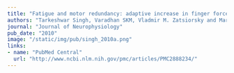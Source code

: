 ```yaml
---
title: "Fatigue and motor redundancy: adaptive increase in finger force variance in multi-finger tasks"
authors: "Tarkeshwar Singh, Varadhan SKM, Vladmir M. Zatsiorsky and Mark L. Latash"
journal: "Journal of Neurophysiology"
pub_date: "2010"
image: "/static/img/pub/singh_2010a.png"
links:
- name: "PubMed Central"
  url: "http://www.ncbi.nlm.nih.gov/pmc/articles/PMC2888234/"
---
```

